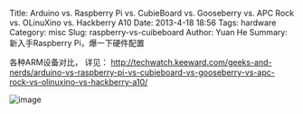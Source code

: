 Title: Arduino vs. Raspberry Pi vs. CubieBoard vs. Gooseberry vs. APC Rock vs. OLinuXino vs. Hackberry A10
Date: 2013-4-18 18:56
Tags: hardware
Category: misc
Slug: raspberry-vs-cuibeboard
Author: Yuan He
Summary: 新入手Raspberry Pi，爆一下硬件配置

各种ARM设备对比， 详见：
http://techwatch.keeward.com/geeks-and-nerds/arduino-vs-raspberry-pi-vs-cubieboard-vs-gooseberry-vs-apc-rock-vs-olinuxino-vs-hackberry-a10/

![image](http://techwatch.keeward.com/wp-content/uploads/2013/02/20130206_190210.jpg)
